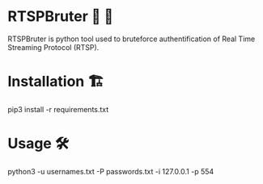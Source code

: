 # RTSPBruter 🔪 💪 

RTSPBruter is python tool used to bruteforce authentification of Real Time Streaming Protocol (RTSP).


# Installation 🏗 

pip3 install -r requirements.txt


# Usage 🛠 

python3 -u usernames.txt -P passwords.txt -i 127.0.0.1 -p 554
